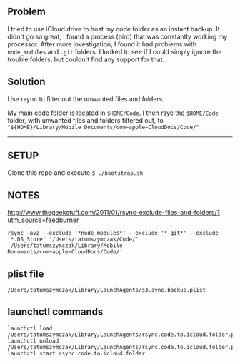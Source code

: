 ## Problem

I tried to use iCloud drive to host my code folder as an instant backup. It
didn't go so great, I found a process (bird) that was constantly working my
processor. After more investigation, I found it had problems with `node_modules`
and `.git` folders. I looked to see if I could simply ignore the trouble
folders, but couldn't find any support for that.

## Solution

Use rsync to filter out the unwanted files and folders.

My main code folder is located in `$HOME/Code`. I then rsyc the `$HOME/Code` folder, with unwanted files and folders filtered out, to `"${HOME}/Library/Mobile Documents/com~apple~CloudDocs/Code/"`

<hr />

## SETUP

Clone this repo and execute `$ ./bootstrap.sh`



## NOTES

http://www.thegeekstuff.com/2011/01/rsync-exclude-files-and-folders/?utm_source=feedburner

    rsync -avz --exclude '*node_modules*' --exclude '*.git*' --exclude '*.DS_Store' '/Users/tatumszymczak/Code/' '/Users/tatumszymczak/Library/Mobile Documents/com~apple~CloudDocs/Code/'

## plist file
`/Users/tatumszymczak/Library/LaunchAgents/s3.sync.backup.plist`

## launchctl commands
    launchctl load /Users/tatumszymczak/Library/LaunchAgents/rsync.code.to.icloud.folder.plist
    launchctl unload /Users/tatumszymczak/Library/LaunchAgents/rsync.code.to.icloud.folder.plist
    launchctl start rsync.code.to.icloud.folder
